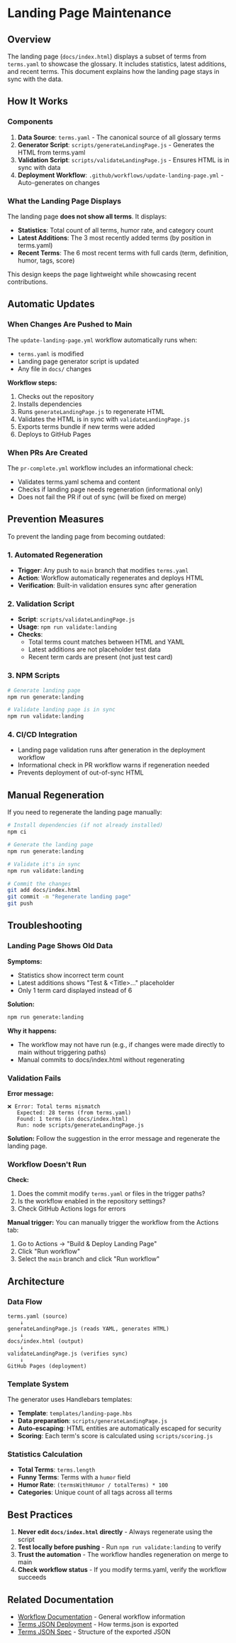 # Landing Page Maintenance

## Overview

The landing page (`docs/index.html`) displays a subset of terms from `terms.yaml` to showcase the glossary. It includes statistics, latest additions, and recent terms. This document explains how the landing page stays in sync with the data.

## How It Works

### Components

1. **Data Source**: `terms.yaml` - The canonical source of all glossary terms
2. **Generator Script**: `scripts/generateLandingPage.js` - Generates the HTML from terms.yaml
3. **Validation Script**: `scripts/validateLandingPage.js` - Ensures HTML is in sync with data
4. **Deployment Workflow**: `.github/workflows/update-landing-page.yml` - Auto-generates on changes

### What the Landing Page Displays

The landing page **does not show all terms**. It displays:

- **Statistics**: Total count of all terms, humor rate, and category count
- **Latest Additions**: The 3 most recently added terms (by position in terms.yaml)
- **Recent Terms**: The 6 most recent terms with full cards (term, definition, humor, tags, score)

This design keeps the page lightweight while showcasing recent contributions.

## Automatic Updates

### When Changes Are Pushed to Main

The `update-landing-page.yml` workflow automatically runs when:
- `terms.yaml` is modified
- Landing page generator script is updated
- Any file in `docs/` changes

**Workflow steps:**
1. Checks out the repository
2. Installs dependencies
3. Runs `generateLandingPage.js` to regenerate HTML
4. Validates the HTML is in sync with `validateLandingPage.js`
5. Exports terms bundle if new terms were added
6. Deploys to GitHub Pages

### When PRs Are Created

The `pr-complete.yml` workflow includes an informational check:
- Validates terms.yaml schema and content
- Checks if landing page needs regeneration (informational only)
- Does not fail the PR if out of sync (will be fixed on merge)

## Prevention Measures

To prevent the landing page from becoming outdated:

### 1. Automated Regeneration
- **Trigger**: Any push to `main` branch that modifies `terms.yaml`
- **Action**: Workflow automatically regenerates and deploys HTML
- **Verification**: Built-in validation ensures sync after generation

### 2. Validation Script
- **Script**: `scripts/validateLandingPage.js`
- **Usage**: `npm run validate:landing`
- **Checks**:
  - Total terms count matches between HTML and YAML
  - Latest additions are not placeholder test data
  - Recent term cards are present (not just test card)

### 3. NPM Scripts
```bash
# Generate landing page
npm run generate:landing

# Validate landing page is in sync
npm run validate:landing
```

### 4. CI/CD Integration
- Landing page validation runs after generation in the deployment workflow
- Informational check in PR workflow warns if regeneration needed
- Prevents deployment of out-of-sync HTML

## Manual Regeneration

If you need to regenerate the landing page manually:

```bash
# Install dependencies (if not already installed)
npm ci

# Generate the landing page
npm run generate:landing

# Validate it's in sync
npm run validate:landing

# Commit the changes
git add docs/index.html
git commit -m "Regenerate landing page"
git push
```

## Troubleshooting

### Landing Page Shows Old Data

**Symptoms:**
- Statistics show incorrect term count
- Latest additions shows "Test & &lt;Title&gt;..." placeholder
- Only 1 term card displayed instead of 6

**Solution:**
```bash
npm run generate:landing
```

**Why it happens:**
- The workflow may not have run (e.g., if changes were made directly to main without triggering paths)
- Manual commits to docs/index.html without regenerating

### Validation Fails

**Error message:**
```
❌ Error: Total terms mismatch
   Expected: 28 terms (from terms.yaml)
   Found: 1 terms (in docs/index.html)
   Run: node scripts/generateLandingPage.js
```

**Solution:**
Follow the suggestion in the error message and regenerate the landing page.

### Workflow Doesn't Run

**Check:**
1. Does the commit modify `terms.yaml` or files in the trigger paths?
2. Is the workflow enabled in the repository settings?
3. Check GitHub Actions logs for errors

**Manual trigger:**
You can manually trigger the workflow from the Actions tab:
1. Go to Actions → "Build & Deploy Landing Page"
2. Click "Run workflow"
3. Select the `main` branch and click "Run workflow"

## Architecture

### Data Flow

```
terms.yaml (source)
    ↓
generateLandingPage.js (reads YAML, generates HTML)
    ↓
docs/index.html (output)
    ↓
validateLandingPage.js (verifies sync)
    ↓
GitHub Pages (deployment)
```

### Template System

The generator uses Handlebars templates:
- **Template**: `templates/landing-page.hbs`
- **Data preparation**: `scripts/generateLandingPage.js`
- **Auto-escaping**: HTML entities are automatically escaped for security
- **Scoring**: Each term's score is calculated using `scripts/scoring.js`

### Statistics Calculation

- **Total Terms**: `terms.length`
- **Funny Terms**: Terms with a `humor` field
- **Humor Rate**: `(termsWithHumor / totalTerms) * 100`
- **Categories**: Unique count of all tags across all terms

## Best Practices

1. **Never edit `docs/index.html` directly** - Always regenerate using the script
2. **Test locally before pushing** - Run `npm run validate:landing` to verify
3. **Trust the automation** - The workflow handles regeneration on merge to main
4. **Check workflow status** - If you modify terms.yaml, verify the workflow succeeds

## Related Documentation

- [Workflow Documentation](./WORKFLOW_DOCUMENTATION.md) - General workflow information
- [Terms JSON Deployment](./terms-json-deploy.md) - How terms.json is exported
- [Terms JSON Spec](./terms-json-spec.md) - Structure of the exported JSON
